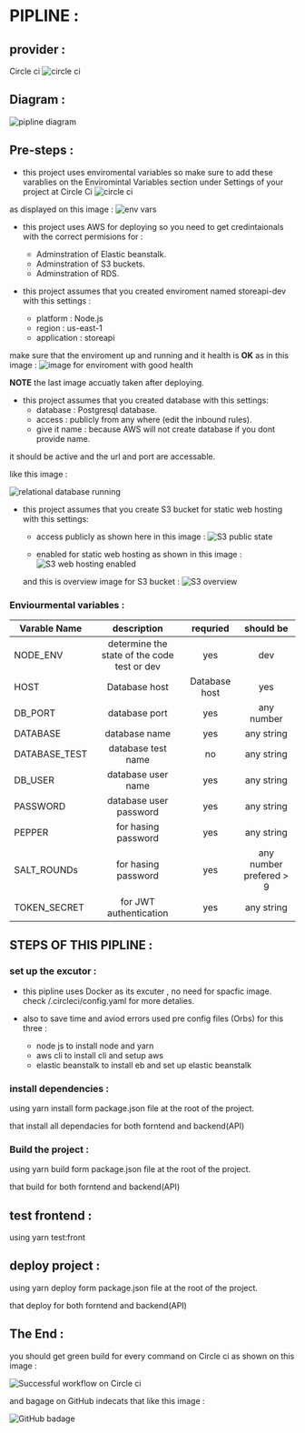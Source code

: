 # PIPLINE :
## provider :
Circle ci ![circle ci](https://img.shields.io/badge/circleci-343434?style=for-the-badge&logo=circleci&logoColor=white)

## Diagram :
![pipline diagram](../images/Pipline_diagram.png)


## Pre-steps :

- this project uses enviromental variables so make sure to add these varablies on the Enviromintal Variables section under Settings of your project at Circle Ci ![circle ci](https://img.shields.io/badge/circleci-343434?style=for-the-badge&logo=circleci&logoColor=white)

as displayed on this image :
![env vars](../images/CI_env.png)


- this project uses AWS for deploying so you need to get credintaionals with the correct permisions for :
    * Adminstration of Elastic beanstalk.
    * Adminstration of S3 buckets.
    * Adminstration of RDS.

- this project assumes that you created enviroment named storeapi-dev with this settings :
    * platform : Node.js
    * region : us-east-1
    * application : storeapi

make sure that the enviroment up and running and it health is **OK** as in this image :
![image for enviroment with good health](../images/elastic_beanstalk_env.png)

**NOTE** the last image accuatly taken after deploying.

- this project assumes that you created database with this settings:
    * database : Postgresql database.
    * access : publicly from any where (edit the inbound rules).
    * give it name : because AWS will not create database if you dont provide name.

it should be active and the url and port are accessable.

like this image :

![relational database running](../images/RDS_ACTIVE.png)


- this project assumes that you create S3 bucket for static web hosting with this settings:

    * access publicly 
    as shown here in this image :
    ![S3 public state](../images/S3_access_public.png)

    * enabled for static web hosting 
    as shown in this image :
    ![S3 web hosting enabled](../images/S3_enable_web_hosting.png)

    and this is overview image for S3 bucket :
    ![S3 overview](../images/S3_overview.png)


### Enviourmental variables :


| Varable Name   |      description        | requried| should be|
|----------------|:-----------------------:|:----:|:----:|
| NODE_ENV  |  determine the state of the code test or dev | yes | dev|
| HOST |    Database host   |Database host   |yes   |-----   |
| DB_PORT| database port| yes | any number  |
| DATABASE| database name | yes | any string  |
| DATABASE_TEST| database test name | no | any string  |
| DB_USER| database user name | yes | any string  |
| PASSWORD| database user password | yes | any string  |
| PEPPER| for hasing password | yes | any string  |
| SALT_ROUNDs| for hasing password | yes | any number prefered > 9  |
| TOKEN_SECRET| for JWT authentication | yes | any string  |

## STEPS OF THIS PIPLINE :

### set up the excutor :
* this pipline uses Docker as its excuter , no need for spacfic image.
check /.circleci/config.yaml for more detalies.

* also to save time and aviod errors used pre config files (Orbs) for this three :
    - node js to install node and yarn
    - aws cli to install cli and setup aws 
    - elastic beanstalk to install eb and set up elastic beanstalk

### install dependencies :

using yarn install form package.json file at the root of the project.

that install all dependacies for both forntend and backend(API)

### Build the project :

using yarn build form package.json file at the root of the project.

that build for both forntend and backend(API)

## test frontend :

using yarn test:front 

## deploy project :

using yarn deploy form package.json file at the root of the project.

that deploy for both forntend and backend(API)

## The End :
you should get green build for every command on Circle ci as shown on this image :

![Successful workflow on Circle ci](../images/CI_lastSuccessful.png)

and bagage on GitHub indecats that like this image :

![GitHub badage ](../images/CI_padage_shows_no_errors.png)

